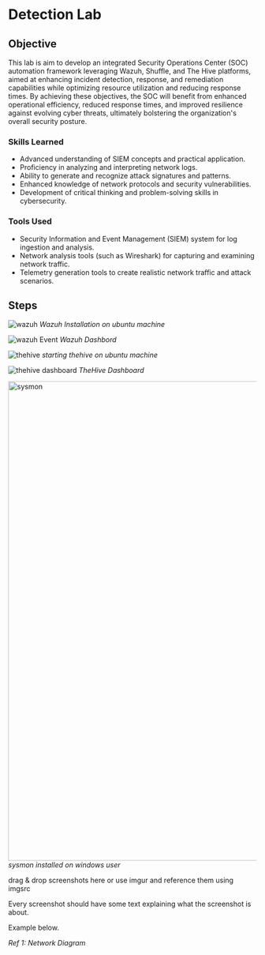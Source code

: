 # Detection Lab

## Objective

This lab is aim to develop an integrated Security Operations Center (SOC) automation framework leveraging Wazuh, Shuffle, and The Hive platforms, aimed at enhancing incident detection, response, and remediation capabilities while optimizing resource utilization and reducing response times.
By achieving these objectives, the SOC will benefit from enhanced operational efficiency, reduced response times, and improved resilience against evolving cyber threats, ultimately bolstering the organization's overall security posture.

### Skills Learned

- Advanced understanding of SIEM concepts and practical application.
- Proficiency in analyzing and interpreting network logs.
- Ability to generate and recognize attack signatures and patterns.
- Enhanced knowledge of network protocols and security vulnerabilities.
- Development of critical thinking and problem-solving skills in cybersecurity.

### Tools Used

- Security Information and Event Management (SIEM) system for log ingestion and analysis.
- Network analysis tools (such as Wireshark) for capturing and examining network traffic.
- Telemetry generation tools to create realistic network traffic and attack scenarios.

## Steps
![wazuh](https://github.com/elijahakintade/Detection-Lab/assets/68931398/551ce1ea-e431-4610-b156-c03c87f20224) *Wazuh Installation on ubuntu machine*

![wazuh Event ](https://github.com/elijahakintade/Detection-Lab/assets/68931398/913c833c-0e3d-4d7c-93b3-ba87713df3b5) *Wazuh Dashbord*

![thehive](https://github.com/elijahakintade/Detection-Lab/assets/68931398/53a8589b-f993-4885-a27b-f462fd027d2a) *starting thehive on ubuntu machine*

![thehive dashboard](https://github.com/elijahakintade/Detection-Lab/assets/68931398/6cbc1ff2-8d3b-45a3-9609-ed16877a7757) *TheHive Dashboard*

<img width="971" alt="sysmon" src="https://github.com/elijahakintade/Detection-Lab/assets/68931398/bedf25c2-0fc8-4a6f-8fa9-c897fd4e6a1d"> *sysmon installed on windows user*



drag & drop screenshots here or use imgur and reference them using imgsrc

Every screenshot should have some text explaining what the screenshot is about.

Example below.

*Ref 1: Network Diagram*
